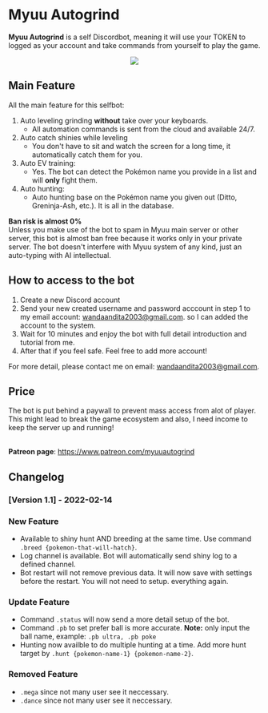 # Myuu Autogrind

**Myuu Autogrind** is a self Discordbot, meaning it will use your TOKEN to logged as your account and take commands from yourself to play the game.<br/>

<p align="center">
<img src="https://media.giphy.com/media/aPJ4nQQcHuxUphpfqf/giphy.gif"/>
</p>


## Main Feature
All the main feature for this selfbot:
1. Auto leveling grinding **without** take over your keyboards. 
	- All automation commands is sent from the cloud and available 24/7.
2. Auto catch shinies while leveling
	- You don't have to sit and watch the screen for a long time, it automatically catch them for you.
3.  Auto EV training:
	- Yes. The bot can detect the Pokémon name you provide in a list and will **only** fight them.
4. Auto hunting:
	- Auto hunting base on the Pokémon name you given out (Ditto, Greninja-Ash, etc.). It is all in the database.

**Ban risk is almost 0%**
<br/>Unless you make use of the bot to spam in Myuu main server or other server, this bot is almost ban free because it works only in your private server.
The bot doesn't interfere with Myuu system of any kind, just an auto-typing with AI intellectual.

## How to access to the bot

1. Create a new Discord account
2. Send your new created username and password acccount in step 1 to my email account: wandaandita2003@gmail.com. so I can added the account to the system.
3. Wait for 10 minutes and enjoy the bot with full detail introduction and tutorial from me.
4. After that if you feel safe. Feel free to add more account!

For more detail, please contact me on email: wandaandita2003@gmail.com.

## Price
The bot is put behind a paywall to prevent mass access from alot of player. This might lead to break the game ecosystem and also, I need income to keep the server up and running!

<br/>**Patreon page**: https://www.patreon.com/myuuautogrind

## Changelog

### [Version 1.1] - 2022-02-14

### New Feature
- Available to shiny hunt AND breeding at the same time. Use command `.breed {pokemon-that-will-hatch}`.
- Log channel is available. Bot will automatically send shiny log to a defined channel.
- Bot restart will not remove previous data. It will now save with settings before the restart. You will not need to setup. everything again.
### Update Feature
- Command `.status` will now send a more detail setup of the bot.
- Command `.pb` to set prefer ball is more accurate.
**Note:** only input the ball name, example: `.pb ultra, .pb poke`
- Hunting now availble to do multiple hunting at a time. Add more hunt target by `.hunt {pokemon-name-1} {pokemon-name-2}`.
### Removed Feature
- `.mega` since not many user see it neccessary.
- `.dance` since not many user see it neccessary.

